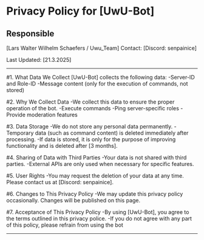 # Privacy Policy for [UwU-Bot]

## Responsible
[Lars Walter Wilhelm Schaefers / Uwu_Team]
Contact: [Discord: senpainice]

Last Updated: [21.3.2025]

---

#1. What Data We Collect
[UwU-Bot] collects the following data:
-Server-ID and Role-ID
-Message content (only for the execution of commands, not stored)

#2. Why We Collect Data
-We collect this data to ensure the proper operation of the bot.
-Execute commands
-Ping server-specific roles
-Provide moderation features

#3. Data Storage
-We do not store any personal data permanently.
-Temporary data (such as command content) is deleted immediately after processing.
-If data is stored, it is only for the purpose of improving functionality and is deleted after [3 months].

#4. Sharing of Data with Third Parties
-Your data is not shared with third parties.
-External APIs are only used when necessary for specific features.

#5. User Rights
-You may request the deletion of your data at any time. Please contact us at [Discord: senpainice].

#6. Changes to This Privacy Policy
-We may update this privacy policy occasionally. Changes will be published on this page.

#7. Acceptance of This Privacy Policy
-By using [UwU-Bot], you agree to the terms outlined in this privacy police.
-If you do not agree with any part of this policy, please refrain from using the bot

---

